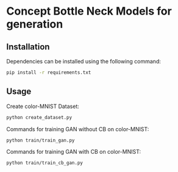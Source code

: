 # Concept Bottle Neck Models for generation


## Installation

 Dependencies can be installed using the following command:

```bash
pip install -r requirements.txt
```




## Usage
Create color-MNIST Dataset:

```bash
python create_dataset.py
```

Commands for training GAN without CB on color-MNIST:

```bash
python train/train_gan.py
```

Commands for training GAN with CB on color-MNIST:


```bash
python train/train_cb_gan.py
```